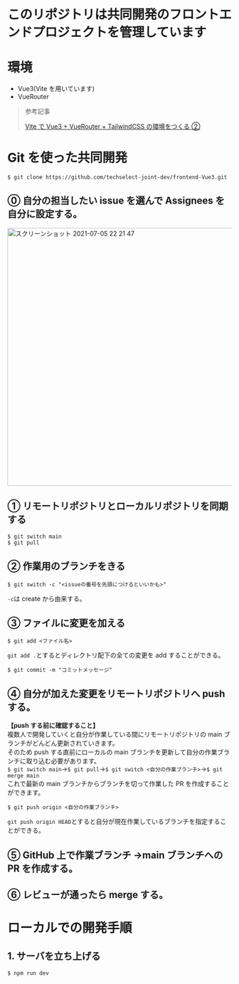 # このリポジトリは共同開発のフロントエンドプロジェクトを管理しています

# 環境

- Vue3(Vite を用いています)
- VueRouter

> 参考記事
>
> [Vite で Vue3 + VueRouter + TailwindCSS の環境をつくる ②](https://www.sk-lab.co.jp/archives/11217)

# Git を使った共同開発

```
$ git clone https://github.com/techselect-joint-dev/frontend-Vue3.git
```

## ⓪ 自分の担当したい issue を選んで Assignees を自分に設定する。

<img width="580" alt="スクリーンショット 2021-07-05 22 21 47" src="https://user-images.githubusercontent.com/58542696/124477921-8db7a380-dddf-11eb-9831-a84a1b9022f0.png">

## ① リモートリポジトリとローカルリポジトリを同期する

```
$ git switch main
$ git pull
```

## ② 作業用のブランチをきる

```
$ git switch -c "<issueの番号を先頭につけるといいかも>"
```

`-c`は create から由来する。<br>

## ③ ファイルに変更を加える

```
$ git add <ファイル名>
```

`git add .`とするとディレクトリ配下の全ての変更を add することができる。

```
$ git commit -m "コミットメッセージ"
```

## ④ 自分が加えた変更をリモートリポジトリへ push する。<br>

**【push する前に確認すること】**<br>
複数人で開発していくと自分が作業している間にリモートリポジトリの main ブランチがどんどん更新されていきます。<br>
そのため push する直前にローカルの main ブランチを更新して自分の作業ブランチに取り込む必要があります。<br>
`$ git switch main`→`$ git pull`→`$ git switch <自分の作業ブランチ>`→`$ git merge main`<br>
これで最新の main ブランチからブランチを切って作業した PR を作成することができます。

```
$ git push origin <自分の作業ブランチ>
```

`git push origin HEAD`とすると自分が現在作業しているブランチを指定することができる。<br>

## ⑤ GitHub 上で作業ブランチ →main ブランチへの PR を作成する。<br>

## ⑥ レビューが通ったら merge する。

# ローカルでの開発手順

## 1. サーバを立ち上げる

```
$ npm run dev
```
